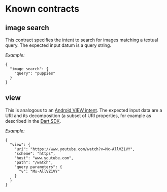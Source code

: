 # Known contracts

## image search

This contract specifies the intent to search for images matching a textual
query. The expected input datum is a query string.

*Example:*

    {
      "image search": {
        "query": "puppies"
      }
    }

## view

This is analogous to an [Android VIEW intent](https://developer.android.com/reference/android/content/Intent.html#ACTION_VIEW).
The expected input data are a URI and its decomposition (a subset of URI
properties, for example as described in the [Dart SDK](https://api.dartlang.org/stable/1.23.0/dart-core/Uri-class.html#instance-properties).

*Example:*

    {
      "view": {
        "uri": "https://www.youtube.com/watch?v=Mx-AllVZ1VY",
        "scheme": "https",
        "host": "www.youtube.com",
        "path": "/watch",
        "query parameters": {
          "v": "Mx-AllVZ1VY"
        }
      }
    }
